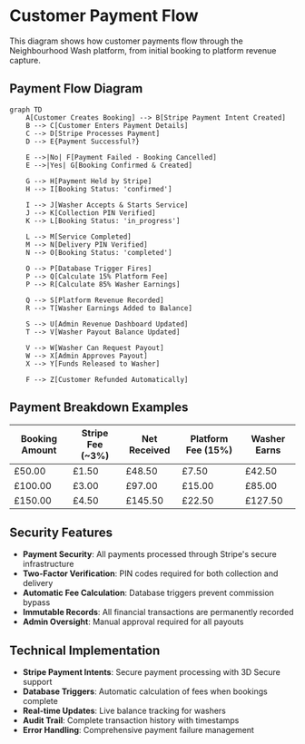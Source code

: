 # Customer Payment Flow

This diagram shows how customer payments flow through the Neighbourhood Wash platform, from initial booking to platform revenue capture.

## Payment Flow Diagram

```mermaid
graph TD
    A[Customer Creates Booking] --> B[Stripe Payment Intent Created]
    B --> C[Customer Enters Payment Details]
    C --> D[Stripe Processes Payment]
    D --> E{Payment Successful?}
    
    E -->|No| F[Payment Failed - Booking Cancelled]
    E -->|Yes| G[Booking Confirmed & Created]
    
    G --> H[Payment Held by Stripe]
    H --> I[Booking Status: 'confirmed']
    
    I --> J[Washer Accepts & Starts Service]
    J --> K[Collection PIN Verified]
    K --> L[Booking Status: 'in_progress']
    
    L --> M[Service Completed]
    M --> N[Delivery PIN Verified]
    N --> O[Booking Status: 'completed']
    
    O --> P[Database Trigger Fires]
    P --> Q[Calculate 15% Platform Fee]
    P --> R[Calculate 85% Washer Earnings]
    
    Q --> S[Platform Revenue Recorded]
    R --> T[Washer Earnings Added to Balance]
    
    S --> U[Admin Revenue Dashboard Updated]
    T --> V[Washer Payout Balance Updated]
    
    V --> W[Washer Can Request Payout]
    W --> X[Admin Approves Payout]
    X --> Y[Funds Released to Washer]
    
    F --> Z[Customer Refunded Automatically]
```

## Payment Breakdown Examples

| Booking Amount | Stripe Fee (~3%) | Net Received | Platform Fee (15%) | Washer Earns |
|----------------|------------------|--------------|-------------------|--------------|
| £50.00         | £1.50           | £48.50       | £7.50             | £42.50       |
| £100.00        | £3.00           | £97.00       | £15.00            | £85.00       |
| £150.00        | £4.50           | £145.50      | £22.50            | £127.50      |

## Security Features

- **Payment Security**: All payments processed through Stripe's secure infrastructure
- **Two-Factor Verification**: PIN codes required for both collection and delivery
- **Automatic Fee Calculation**: Database triggers prevent commission bypass
- **Immutable Records**: All financial transactions are permanently recorded
- **Admin Oversight**: Manual approval required for all payouts

## Technical Implementation

- **Stripe Payment Intents**: Secure payment processing with 3D Secure support
- **Database Triggers**: Automatic calculation of fees when bookings complete
- **Real-time Updates**: Live balance tracking for washers
- **Audit Trail**: Complete transaction history with timestamps
- **Error Handling**: Comprehensive payment failure management 